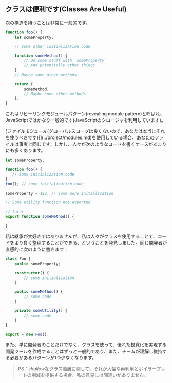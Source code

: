 ## クラスは便利です(Classes Are Useful)

次の構造を持つことは非常に一般的です。

```ts
function foo() {
    let someProperty;

    // Some other initialization code

    function someMethod() {
        // Do some stuff with `someProperty`
        // And potentially other things
    }
    // Maybe some other methods

    return {
        someMethod,
        // Maybe some other methods
    };
}
```

これはリビーリングモジュールパターン(revealing module pattern)と呼ばれ、JavaScriptではかなり一般的です(JavaScriptのクロージャを利用しています)。

[*ファイルモジュール*(グローバルスコープは良くないので、あなたは本当にそれを使うべきです)]](../project/modules.md)を使用している場合、あなたのファイルは事実上同じです。しかし、人々が次のようなコードを書くケースがあまりにも多くあります。

```ts
let someProperty;

function foo() {
   // Some initialization code
}
foo(); // some initialization code

someProperty = 123; // some more initialization

// Some utility function not exported

// later
export function someMethod() {

}
```

私は継承が大好きではありませんが、私は人々がクラスを使用することで、コードをより良く整理することができる、ということを発見しました。同じ開発者が直感的に次のように書きます：

```ts
class Foo {
    public someProperty;

    constructor() {
        // some initialization
    }

    public someMethod() {
        // some code
    }

    private someUtility() {
        // some code
    }
}

export = new Foo();
```

また、単に開発者のことだけでなく、クラスを使って、優れた視覚化を実現する開発ツールを作成することはずっと一般的であり、また、チームが理解し維持する必要があるパターンが1つ少なくなります。

> PS：*shallow*なクラス階層に関して、それが大幅な再利用とボイラープレートの削減を提供する場合、私の意見には間違いがありません。
